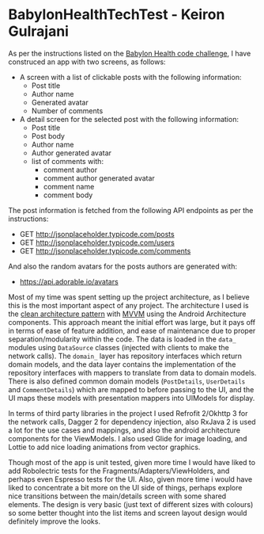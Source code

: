 # BabylonHealthTechTest - Keiron Gulrajani

As per the instructions listed on the [Babylon Health code challenge](https://github.com/Babylonpartners/android-playbook/blob/master/recruitment/code_challenge.md), I have construced an app with  two screens, as follows:
- A screen with a list of clickable posts with the following information:
    - Post title
    - Author name
    - Generated avatar    
    - Number of comments
- A detail screen for the selected post with the following information:
    - Post title
    - Post body
    - Author name
    - Author generated avatar
    - list of comments with:
        - comment author
        - comment author generated avatar
        - comment name
        - comment body

The post information is fetched from the following API endpoints as per the instructions:
- GET http://jsonplaceholder.typicode.com/posts
- GET http://jsonplaceholder.typicode.com/users 
- GET http://jsonplaceholder.typicode.com/comments 
 
And also the random avatars for the posts authors are generated with:
- https://api.adorable.io/avatars

Most of my time was spent setting up the project architecture, as I believe this is the most important aspect of any project. The architecture I used is the [clean architecture pattern](https://blog.cleancoder.com/uncle-bob/2012/08/13/the-clean-architecture.html) with [MVVM](https://en.wikipedia.org/wiki/Model%E2%80%93view%E2%80%93viewmodel) using the Android Architecture components. This approach meant the initial effort was large, but it pays off in terms of ease of feature addition, and ease of maintenance due to proper separation/modularity within the code. The data is loaded in the `data_` modules using `DataSource` classes (injected with clients to make the network calls). The `domain_` layer has repository interfaces which return domain models, and the data layer contains the implementation of the repository interfaces with mappers to translate from data to domain models. There is also defined common domain models (`PostDetails`, `UserDetails` and `CommentDetails`) which are mapped to before passing to the UI, and the UI maps these models with presentation mappers into UIModels for display.

In terms of third party libraries in the project I used Refrofit 2/Okhttp 3 for the network calls, Dagger 2 for dependency injection, also RxJava 2 is used a lot for the use cases and mappings, and also the android architecture components for the ViewModels. I also used Glide for image loading, and Lottie to add nice loading animations from vector graphics.

Though most of the app is unit tested, given more time I would have liked to add Robolectric tests for the Fragments/Adapters/ViewHolders, and perhaps even Espresso tests for the UI. 
Also, given more time i would have liked to concentrate a bit more on the UI side of things, perhaps explore nice transitions between the main/details screen with some shared elements. The design is very basic (just text of different sizes with colours) so some better thought into the list items and screen layout design would definitely improve the looks.
